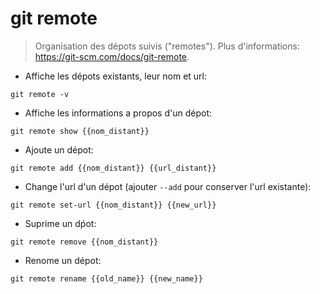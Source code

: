 # git remote

> Organisation des dépots suivis ("remotes").
> Plus d'informations: <https://git-scm.com/docs/git-remote>.

- Affiche les dépots existants, leur nom et url:

`git remote -v`

- Affiche les informations a propos d'un dépot:

`git remote show {{nom_distant}}`

- Ajoute un dépot:

`git remote add {{nom_distant}} {{url_distant}}`

- Change l'url d'un dépot (ajouter `--add` pour conserver l'url existante):

`git remote set-url {{nom_distant}} {{new_url}}`

- Suprime un dṕot:

`git remote remove {{nom_distant}}`

- Renome un dépot:

`git remote rename {{old_name}} {{new_name}}`
